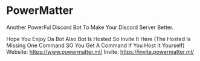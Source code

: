 # PowerMatter
Another PowerFul Discord Bot To Make Your Discord Server Better.


Hope You Enjoy Da Bot
Also Bot Is Hosted So Invite It Here (The Hosted Is Missing One Command SO You Get A Command If You Host It Yourself)
Website: https://www.powermatter.ml/
Invite: https://invite.powermatter.ml/
